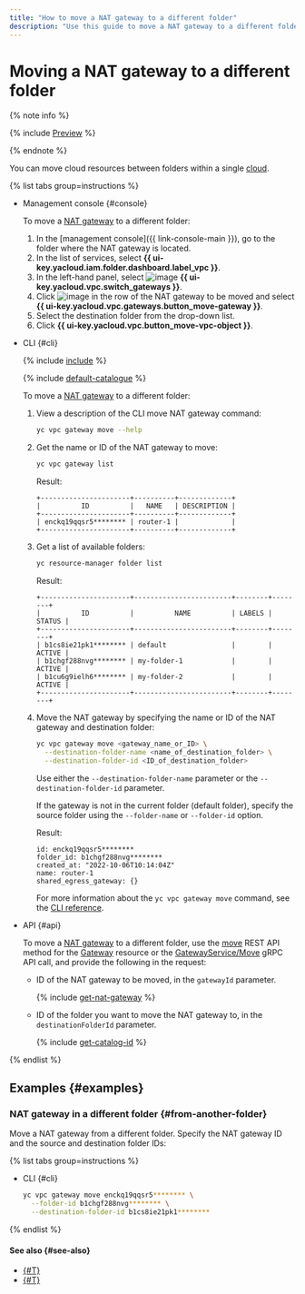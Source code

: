 ```yaml
---
title: "How to move a NAT gateway to a different folder"
description: "Use this guide to move a NAT gateway to a different folder."
---
```


# Moving a NAT gateway to a different folder

{% note info %}

{% include [Preview](../../_includes/vpc/preview.md) %}

{% endnote %}

You can move cloud resources between folders within a single [cloud](../../resource-manager/concepts/resources-hierarchy.md).

{% list tabs group=instructions %}

- Management console {#console}

   To move a [NAT gateway](../concepts/gateways.md) to a different folder:

   1. In the [management console]({{ link-console-main }}), go to the folder where the NAT gateway is located.
   1. In the list of services, select **{{ ui-key.yacloud.iam.folder.dashboard.label_vpc }}**.
   1. In the left-hand panel, select ![image](../../_assets/console-icons/arrows-opposite-to-dots.svg) **{{ ui-key.yacloud.vpc.switch_gateways }}**.
   1. Click ![image](../../_assets/console-icons/ellipsis.svg) in the row of the NAT gateway to be moved and select **{{ ui-key.yacloud.vpc.gateways.button_move-gateway }}**.
   1. Select the destination folder from the drop-down list.
   1. Click **{{ ui-key.yacloud.vpc.button_move-vpc-object }}**.

- CLI {#cli}

   {% include [include](../../_includes/cli-install.md) %}

   {% include [default-catalogue](../../_includes/default-catalogue.md) %}

   To move a [NAT gateway](../concepts/gateways.md) to a different folder:

   1. View a description of the CLI move NAT gateway command:

      ```bash
      yc vpc gateway move --help
      ```

   1. Get the name or ID of the NAT gateway to move:

      ```bash
      yc vpc gateway list
      ```
      Result:
      ```text
      +----------------------+----------+-------------+
      |          ID          |   NAME   | DESCRIPTION |
      +----------------------+----------+-------------+
      | enckq19qqsr5******** | router-1 |             |
      +----------------------+----------+-------------+
      ```

   1. Get a list of available folders:

      ```bash
      yc resource-manager folder list
      ```

      Result:
      ```text
      +----------------------+------------------------+--------+--------+
      |          ID          |          NAME          | LABELS | STATUS |
      +----------------------+------------------------+--------+--------+
      | b1cs8ie21pk1******** | default                |        | ACTIVE |
      | b1chgf288nvg******** | my-folder-1            |        | ACTIVE |
      | b1cu6g9ielh6******** | my-folder-2            |        | ACTIVE |
      +----------------------+------------------------+--------+--------+
      ```

   1. Move the NAT gateway by specifying the name or ID of the NAT gateway and destination folder:

      ```bash
      yc vpc gateway move <gateway_name_or_ID> \
        --destination-folder-name <name_of_destination_folder> \
        --destination-folder-id <ID_of_destination_folder>
      ```
      Use either the `--destination-folder-name` parameter or the `--destination-folder-id` parameter.

      If the gateway is not in the current folder (default folder), specify the source folder using the `--folder-name` or `--folder-id` option.

      Result:
      ```text
      id: enckq19qqsr5********
      folder_id: b1chgf288nvg********
      created_at: "2022-10-06T10:14:04Z"
      name: router-1
      shared_egress_gateway: {}
      ```
      For more information about the `yc vpc gateway move` command, see the [CLI reference](../../cli/cli-ref/managed-services/vpc/gateway/move.md).

- API {#api}

   To move a [NAT gateway](../concepts/gateways.md) to a different folder, use the [move](../api-ref/Gateway/move.md) REST API method for the [Gateway](../api-ref/Gateway/index.md) resource or the [GatewayService/Move](../api-ref/grpc/gateway_service.md#Move) gRPC API call, and provide the following in the request:

   * ID of the NAT gateway to be moved, in the `gatewayId` parameter.

      {% include [get-nat-gateway](../../_includes/vpc/get-nat-gateway.md) %}

   * ID of the folder you want to move the NAT gateway to, in the `destinationFolderId` parameter.

      {% include [get-catalog-id](../../_includes/get-catalog-id.md) %}

{% endlist %}

## Examples {#examples}

### NAT gateway in a different folder {#from-another-folder}

Move a NAT gateway from a different folder. Specify the NAT gateway ID and the source and destination folder IDs:

{% list tabs group=instructions %}

- CLI {#cli}

   ```bash
   yc vpc gateway move enckq19qqsr5******** \
     --folder-id b1chgf288nvg******** \
     --destination-folder-id b1cs8ie21pk1********
   ```

{% endlist %}

#### See also {#see-also}

* [{#T}](network-move.md)
* [{#T}](subnet-move.md)

